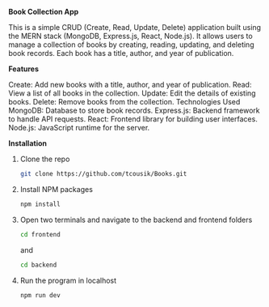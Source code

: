 **Book Collection App**

This is a simple CRUD (Create, Read, Update, Delete) application built using the MERN stack (MongoDB, Express.js, React, Node.js). It allows users to manage a collection of books by creating, reading, updating, and deleting book records. Each book has a title, author, and year of publication.

**Features**

Create: Add new books with a title, author, and year of publication.
Read: View a list of all books in the collection.
Update: Edit the details of existing books.
Delete: Remove books from the collection.
Technologies Used
MongoDB: Database to store book records.
Express.js: Backend framework to handle API requests.
React: Frontend library for building user interfaces.
Node.js: JavaScript runtime for the server.

**Installation**

1. Clone the repo
   ```sh
   git clone https://github.com/tcousik/Books.git
   ```
2. Install NPM packages
   ```sh
   npm install
   ```
3. Open two terminals and navigate to the backend and frontend folders
      ```sh
   cd frontend 
   ```
      and
      ```sh
   cd backend
   ```
5. Run the program in localhost
      ```sh
   npm run dev
   ```
